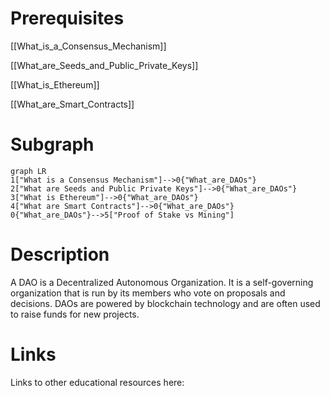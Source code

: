# Prerequisites
[[What_is_a_Consensus_Mechanism]]


[[What_are_Seeds_and_Public_Private_Keys]]


[[What_is_Ethereum]]


[[What_are_Smart_Contracts]]

# Subgraph

```mermaid
graph LR
1["What is a Consensus Mechanism"]-->0{"What_are_DAOs"}
2["What are Seeds and Public Private Keys"]-->0{"What_are_DAOs"}
3["What is Ethereum"]-->0{"What_are_DAOs"}
4["What are Smart Contracts"]-->0{"What_are_DAOs"}
0{"What_are_DAOs"}-->5["Proof of Stake vs Mining"]
```



# Description
  
A DAO is a Decentralized Autonomous Organization. It is a self-governing organization that is run by its members who vote on proposals and decisions. DAOs are powered by blockchain technology and are often used to raise funds for new projects.

# Links
Links to other educational resources here: